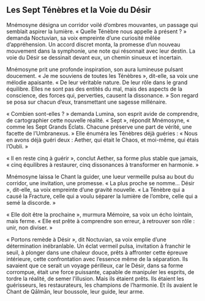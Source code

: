 ## Les Sept Ténèbres et la Voie du Désir

Mnémosyne désigna un corridor voilé d’ombres mouvantes, un passage qui semblait aspirer la lumière. « Quelle Ténèbre nous appelle à présent ? » demanda Noctuvian, sa voix empreinte d’une curiosité mêlée d’appréhension. Un accord discret monta, la promesse d’un nouveau mouvement dans la symphonie, une note qui résonnait avec leur destin. La voie du Désir se dessinait devant eux, un chemin sinueux et incertain.

Mnémosyne prit une profonde inspiration, son aura lumineuse pulsant doucement. « Je me souviens de toutes les Ténèbres », dit-elle, sa voix une mélodie apaisante. « De leur véritable nature. De leur rôle dans le grand équilibre. Elles ne sont pas des entités du mal, mais des aspects de la conscience, des forces qui, perverties, causent la dissonance. » Son regard se posa sur chacun d’eux, transmettant une sagesse millénaire.

« Combien sont-elles ? » demanda Lumina, son esprit avide de comprendre, de cartographier cette nouvelle réalité. « Sept », répondit Mnémosyne, « comme les Sept Grands Éclats. Chacune préserve une part de vérité, une facette de l’Umbranexus. » Elle énuméra les Ténèbres déjà guéries : « Nous en avons déjà guéri deux : Aether, qui était le Chaos, et moi-même, qui étais l’Oubli. »

« Il en reste cinq à guérir », conclut Aether, sa forme plus stable que jamais, « cinq équilibres à restaurer, cinq dissonances à transformer en harmonie. »

Mnémosyne laissa le Chant la guider, une lueur vermeille pulsa au bout du corridor, une invitation, une promesse. « La plus proche se nomme… Désir », dit-elle, sa voix empreinte d’une gravité nouvelle. « La Ténèbre qui a causé la Fracture, celle qui a voulu séparer la lumière de l’ombre, celle qui a semé la discorde. »

« Elle doit être la prochaine », murmura Mémoire, sa voix un écho lointain, mais ferme. « Elle est prête à comprendre son erreur, à retrouver son rôle : unir, non diviser. »

« Portons remède à Désir », dit Noctuvian, sa voix emplie d’une détermination inébranlable. Un éclat vermeil pulsa, invitation à franchir le seuil, à plonger dans une chaleur douce, prêts à affronter cette épreuve intérieure, cette confrontation avec l’essence même de la séparation. Ils savaient que ce serait un voyage périlleux, car le Désir, dans sa forme corrompue, était une force puissante, capable de manipuler les esprits, de tordre la réalité, de semer l’illusion. Mais ils étaient prêts. Ils étaient les guérisseurs, les restaurateurs, les champions de l’harmonie. Et ils avaient le Chant de Qālmān, leur boussole, leur guide, leur arme.
